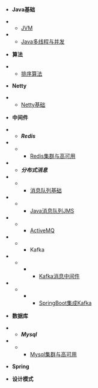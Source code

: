 * **Java基础**
* * [JVM](blog/java基础/jvm/jvm.md)
* * [Java多线程与并发](blog/java基础/java多线程java_thread_1.md)

* **算法**
* * [排序算法](blog/算法/sort.md)

* **Netty**
* * [Netty基础](blog/Netty/netty_base.md)

* **中间件**
* * ***Redis***
* * * [Redis集群与高可用](blog/中间件/redis/redis_1.md)

* * ***分布式消息***
* * * [消息队列基础](blog/中间件/mq/mq_1.md)
* * * [Java消息队列JMS](blog/中间件/mq/JMS_1.md)
* * * [ActiveMQ](blog/中间件/mq/activemq_1.md)
* * * Kafka
* * * * [Kafka消息中间件](blog/中间件/kafka/kafka_1.md)
* * * * [SpringBoot集成Kafka](blog/中间件/kafka/kafka_2.md)

* **数据库**
* * ***Mysql***
* * * [Mysql集群与高可用](blog/数据库/mysql/mysql_1.md)

* **Spring**
 &nbsp;
* **设计模式**
